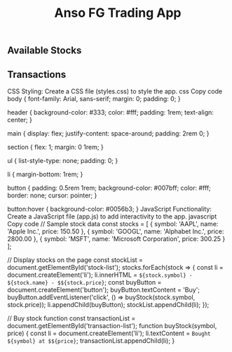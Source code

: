 <!DOCTYPE html>
<html lang="en">
<head>
    <meta charset="UTF-8">
    <meta name="viewport" content="width=device-width, initial-scale=1.0">
    <title>Anso FG Trading App</title>
    <link rel="stylesheet" href="styles.css">
</head>
<body>
    <header>
        <h1>Anso FG Trading App</h1>
    </header>
    <main>
        <section id="stocks">
            <h2>Available Stocks</h2>
            <ul id="stock-list"></ul>
        </section>
        <section id="transactions">
            <h2>Transactions</h2>
            <ul id="transaction-list"></ul>
        </section>
    </main>
    <script src="app.js"></script>
</body>
</html>
CSS Styling: Create a CSS file (styles.css) to style the app.
css
Copy code
body {
    font-family: Arial, sans-serif;
    margin: 0;
    padding: 0;
}

header {
    background-color: #333;
    color: #fff;
    padding: 1rem;
    text-align: center;
}

main {
    display: flex;
    justify-content: space-around;
    padding: 2rem 0;
}

section {
    flex: 1;
    margin: 0 1rem;
}

ul {
    list-style-type: none;
    padding: 0;
}

li {
    margin-bottom: 1rem;
}

button {
    padding: 0.5rem 1rem;
    background-color: #007bff;
    color: #fff;
    border: none;
    cursor: pointer;
}

button:hover {
    background-color: #0056b3;
}
JavaScript Functionality: Create a JavaScript file (app.js) to add interactivity to the app.
javascript
Copy code
// Sample stock data
const stocks = [
    { symbol: 'AAPL', name: 'Apple Inc.', price: 150.50 },
    { symbol: 'GOOGL', name: 'Alphabet Inc.', price: 2800.00 },
    { symbol: 'MSFT', name: 'Microsoft Corporation', price: 300.25 }
];

// Display stocks on the page
const stockList = document.getElementById('stock-list');
stocks.forEach(stock => {
    const li = document.createElement('li');
    li.innerHTML = `${stock.symbol} - ${stock.name} - $${stock.price}`;
    const buyButton = document.createElement('button');
    buyButton.textContent = 'Buy';
    buyButton.addEventListener('click', () => buyStock(stock.symbol, stock.price));
    li.appendChild(buyButton);
    stockList.appendChild(li);
});

// Buy stock function
const transactionList = document.getElementById('transaction-list');
function buyStock(symbol, price) {
    const li = document.createElement('li');
    li.textContent = `Bought ${symbol} at $${price}`;
    transactionList.appendChild(li);
}

